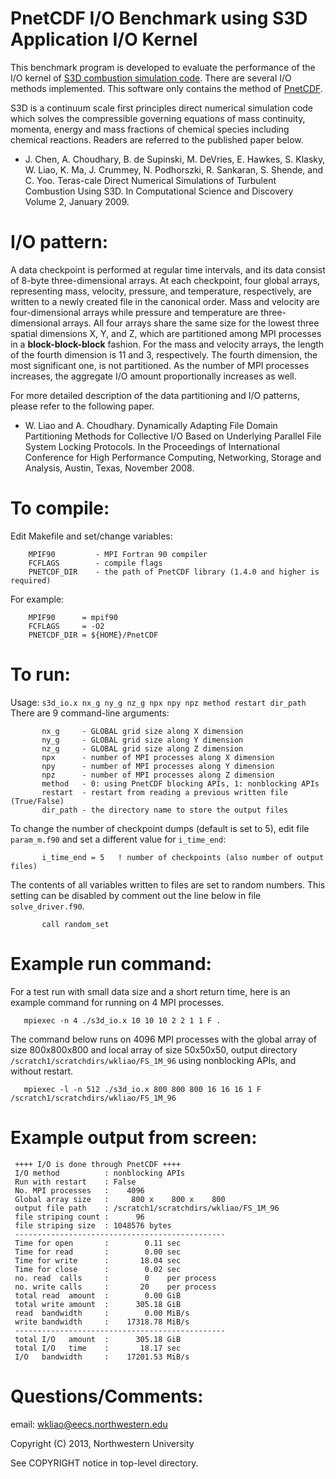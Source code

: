 # PnetCDF I/O Benchmark using S3D Application I/O Kernel

This benchmark program is developed to evaluate the performance of
the I/O kernel of [S3D combustion simulation code](http://exactcodesign.org).
There are several I/O methods implemented. This software only contains the
method of [PnetCDF](https://parallel-netcdf.github.io/).

S3D is a continuum scale first principles direct numerical simulation code
which solves the compressible governing equations of mass continuity, momenta,
energy and mass fractions of chemical species including chemical reactions.
Readers are referred to the published paper below.
* J. Chen, A. Choudhary, B. de Supinski, M. DeVries, E. Hawkes, S. Klasky,
  W. Liao, K. Ma, J. Crummey, N. Podhorszki, R. Sankaran, S. Shende, and
  C. Yoo. Teras-cale Direct Numerical Simulations of Turbulent Combustion
  Using S3D. In Computational Science and Discovery Volume 2, January 2009.

# I/O pattern:
A data checkpoint is performed at regular time intervals, and its data consist of 8-byte
three-dimensional arrays. At each checkpoint, four global arrays, representing
mass, velocity, pressure, and temperature, respectively, are written to a newly
created file in the canonical order. Mass and velocity are four-dimensional
arrays while pressure and temperature are three-dimensional arrays. All four
arrays share the same size for the lowest three spatial dimensions X, Y, and Z,
which are partitioned among MPI processes in a **block-block-block** fashion. For
the mass and velocity arrays, the length of the fourth dimension is 11 and 3,
respectively. The fourth dimension, the most significant one, is not
partitioned. As the number of MPI processes increases, the aggregate I/O
amount proportionally increases as well.

For more detailed description of the data partitioning and I/O patterns,
please refer to the following paper.
* W. Liao and A. Choudhary. Dynamically Adapting File Domain Partitioning
  Methods for Collective I/O Based on Underlying Parallel File System
  Locking Protocols. In the Proceedings of International Conference for
  High Performance Computing, Networking, Storage and Analysis, Austin,
  Texas, November 2008.

# To compile:
Edit Makefile and set/change variables:
```
    MPIF90         - MPI Fortran 90 compiler
    FCFLAGS        - compile flags
    PNETCDF_DIR    - the path of PnetCDF library (1.4.0 and higher is required)
```
For example:
```
    MPIF90      = mpif90
    FCFLAGS     = -O2
    PNETCDF_DIR = ${HOME}/PnetCDF
```
# To run:
Usage: `s3d_io.x nx_g ny_g nz_g npx npy npz method restart dir_path`
There are 9 command-line arguments:
```
       nx_g     - GLOBAL grid size along X dimension
       ny_g     - GLOBAL grid size along Y dimension
       nz_g     - GLOBAL grid size along Z dimension
       npx      - number of MPI processes along X dimension
       npy      - number of MPI processes along Y dimension
       npz      - number of MPI processes along Z dimension
       method   - 0: using PnetCDF blocking APIs, 1: nonblocking APIs
       restart  - restart from reading a previous written file (True/False)
       dir_path - the directory name to store the output files
```
To change the number of checkpoint dumps (default is set to 5), edit
file `param_m.f90` and set a different value for `i_time_end`:
```
       i_time_end = 5   ! number of checkpoints (also number of output files)
```
The contents of all variables written to files are set to random numbers.
This setting can be disabled by comment out the line below in file
`solve_driver.f90`.
```
       call random_set
```
# Example run command:
For a test run with small data size and a short return time, here is an
example command for running on 4 MPI processes.
```
   mpiexec -n 4 ./s3d_io.x 10 10 10 2 2 1 1 F .
```
The command below runs on 4096 MPI processes with the global array
of size 800x800x800 and local array of size 50x50x50, output directory
`/scratch1/scratchdirs/wkliao/FS_1M_96` using nonblocking APIs, and without
restart.
```
   mpiexec -l -n 512 ./s3d_io.x 800 800 800 16 16 16 1 F /scratch1/scratchdirs/wkliao/FS_1M_96
```
# Example output from screen:
```
 ++++ I/O is done through PnetCDF ++++
 I/O method          : nonblocking APIs
 Run with restart    : False
 No. MPI processes   :    4096
 Global array size   :     800 x    800 x    800
 output file path    : /scratch1/scratchdirs/wkliao/FS_1M_96
 file striping count :      96
 file striping size  : 1048576 bytes
 -----------------------------------------------
 Time for open       :        0.11 sec
 Time for read       :        0.00 sec
 Time for write      :       18.04 sec
 Time for close      :        0.02 sec
 no. read  calls     :        0    per process
 no. write calls     :       20    per process
 total read  amount  :        0.00 GiB
 total write amount  :      305.18 GiB
 read  bandwidth     :        0.00 MiB/s
 write bandwidth     :    17318.78 MiB/s
 -----------------------------------------------
 total I/O   amount  :      305.18 GiB
 total I/O   time    :       18.17 sec
 I/O   bandwidth     :    17201.53 MiB/s
```
# Questions/Comments:
email: wkliao@eecs.northwestern.edu

Copyright (C) 2013, Northwestern University

See COPYRIGHT notice in top-level directory.

